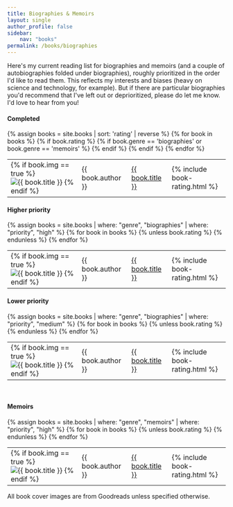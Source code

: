 ```yaml
---
title: Biographies & Memoirs
layout: single
author_profile: false
sidebar:
    nav: "books"
permalink: /books/biographies
---
```


Here's my current reading list for biographies and memoirs (and a couple of autobiographies folded under biographies), roughly prioritized in the order I'd like to read them.  This reflects my interests and biases (heavy on science and technology, for example). But if there are particular biographies you'd recommend that I've left out or deprioritized, please do let me know. I'd love to hear from you!

#### Completed
<div>
    <table cellspacing="0">
        {% assign books = site.books | sort: 'rating' | reverse %}
        {% for book in books %}
            {% if book.rating %}
                {% if book.genre == 'biographies' or book.genre == 'memoirs' %}
                <tr>
                    <td>{% if book.img == true %}
                        <img class="book-small-img" src="{{ site.url }}/assets/images/books/{{ book.slug }}-small.jpg" alt="{{ book.title }}" />
                        {% endif %}
                    </td>
                    <td>{{ book.author }}</td>
                    <td><a href='{{ book.url }}'>{{ book.title }}</a></td>
                    <td>{% include book-rating.html %}</td>
                </tr>
                {% endif %}
            {% endif %}
        {% endfor %}
    </table>
</div>

#### Higher priority
<div>
    <table cellspacing="0">
        {% assign books = site.books | where: "genre", "biographies" | where: "priority", "high" %}
        {% for book in books %}
            {% unless book.rating %}
            <tr>
                <td>{% if book.img == true %}
                    <img class="book-small-img" src="{{ site.url }}/assets/images/books/{{ book.slug }}-small.jpg" alt="{{ book.title }}" />
                    {% endif %}
                </td>
                <td>{{ book.author }}</td>
                <td><a href='{{ book.url }}'>{{ book.title }}</a></td>
                <td>{% include book-rating.html %}</td>
            </tr>
            {% endunless %}
        {% endfor %}
    </table>
</div>

#### Lower priority
<div>
    <table cellspacing="0">
        {% assign books = site.books | where: "genre", "biographies" | where: "priority", "medium" %}
        {% for book in books %}
            {% unless book.rating %}
            <tr>
                <td>{% if book.img == true %}
                    <img class="book-small-img" src="{{ site.url }}/assets/images/books/{{ book.slug }}-small.jpg" alt="{{ book.title }}" />
                    {% endif %}
                </td>
                <td>{{ book.author }}</td>
                <td><a href='{{ book.url }}'>{{ book.title }}</a></td>
                <td>{% include book-rating.html %}</td>
            </tr>
            {% endunless %}
        {% endfor %}
    </table>
</div>

<br>

#### Memoirs
<div>
    <table cellspacing="0">
        {% assign books = site.books | where: "genre", "memoirs" | where: "priority", "high" %}
        {% for book in books %}
            {% unless book.rating %}
            <tr>
                <td>{% if book.img == true %}
                    <img class="book-small-img" src="{{ site.url }}/assets/images/books/{{ book.slug }}-small.jpg" alt="{{ book.title }}" />
                    {% endif %}
                </td>
                <td>{{ book.author }}</td>
                <td><a href='{{ book.url }}'>{{ book.title }}</a></td>
                <td>{% include book-rating.html %}</td>
            </tr>
            {% endunless %}
        {% endfor %}
    </table>
</div>

<div class="page-bottom">
    <p>All book cover images are from Goodreads unless specified otherwise.</p>
</div>